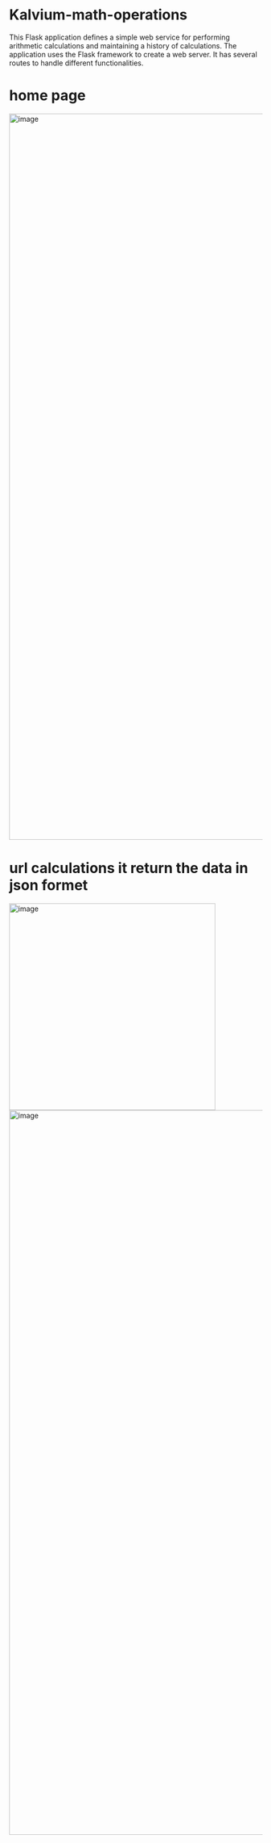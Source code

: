 # Kalvium-math-operations
This Flask application defines a simple web service for performing arithmetic calculations and maintaining a history of calculations. The application uses the Flask framework to create a web server. It has several routes to handle different functionalities.

<h1>home page</h1>

<img width="1440" alt="image" src="https://github.com/Heeneth12/Kalvium-math-operations/assets/114326514/69eebf6b-ed2d-4b6e-9e86-3144cd0d80a7">

<h1>url calculations it return the data in json formet</h1>
<img width="410" alt="image" src="https://github.com/Heeneth12/Kalvium-math-operations/assets/114326514/0dd6bf23-3dcd-45d1-9fd9-f69cd3ec7799">

<img width="1437" alt="image" src="https://github.com/Heeneth12/Kalvium-math-operations/assets/114326514/281d8489-0d6d-4bfd-9995-0109e06da8b3">
